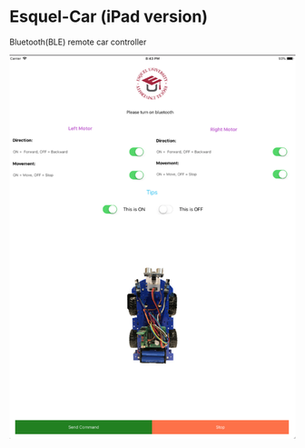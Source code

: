 # Esquel-Car (iPad version)

Bluetooth(BLE) remote car controller

![Alt text](image/car.png?raw=true "Title")